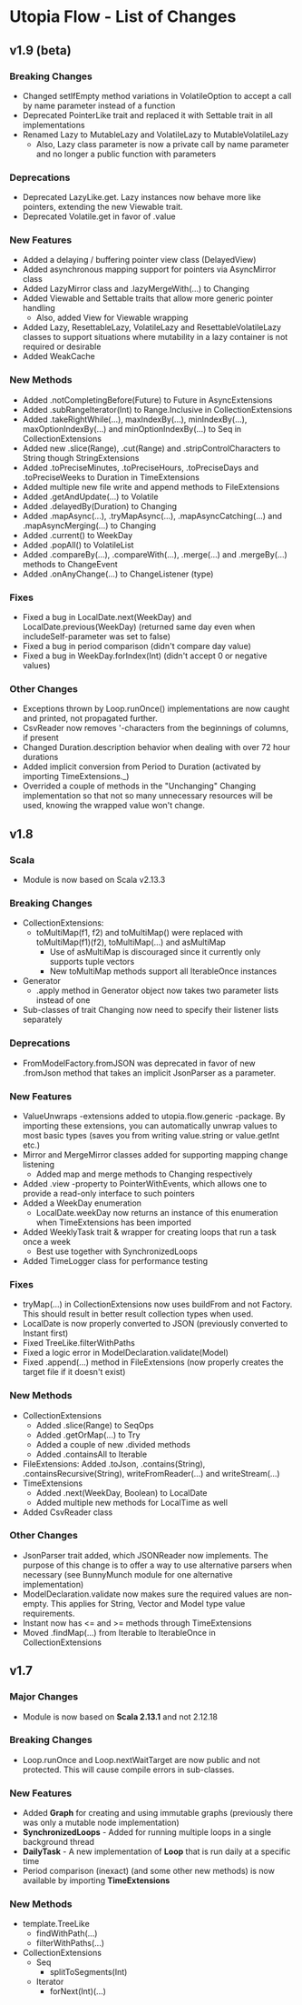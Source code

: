 # Utopia Flow - List of Changes
## v1.9 (beta)
### Breaking Changes
- Changed setIfEmpty method variations in VolatileOption to accept a call by name parameter instead of a function
- Deprecated PointerLike trait and replaced it with Settable trait in all implementations
- Renamed Lazy to MutableLazy and VolatileLazy to MutableVolatileLazy
    - Also, Lazy class parameter is now a private call by name parameter and no longer a public function with parameters
### Deprecations
- Deprecated LazyLike.get. Lazy instances now behave more like pointers, extending the new Viewable trait.
- Deprecated Volatile.get in favor of .value
### New Features
- Added a delaying / buffering pointer view class (DelayedView)
- Added asynchronous mapping support for pointers via AsyncMirror class
- Added LazyMirror class and .lazyMergeWith(...) to Changing
- Added Viewable and Settable traits that allow more generic pointer handling
    - Also, added View for Viewable wrapping
- Added Lazy, ResettableLazy, VolatileLazy and ResettableVolatileLazy classes to support situations where mutability 
in a lazy container is not required or desirable
- Added WeakCache
### New Methods
- Added .notCompletingBefore(Future) to Future in AsyncExtensions
- Added .subRangeIterator(Int) to Range.Inclusive in CollectionExtensions
- Added .takeRightWhile(...), maxIndexBy(...), minIndexBy(...), maxOptionIndexBy(...) and minOptionIndexBy(...) to 
Seq in CollectionExtensions
- Added new .slice(Range), .cut(Range) and .stripControlCharacters to String though StringExtensions
- Added .toPreciseMinutes, .toPreciseHours, .toPreciseDays and .toPreciseWeeks to Duration in TimeExtensions
- Added multiple new file write and append methods to FileExtensions
- Added .getAndUpdate(...) to Volatile
- Added .delayedBy(Duration) to Changing
- Added .mapAsync(...), .tryMapAsync(...), .mapAsyncCatching(...) and .mapAsyncMerging(...) to Changing
- Added .current() to WeekDay
- Added .popAll() to VolatileList
- Added .compareBy(...), .compareWith(...), .merge(...) and .mergeBy(...) methods to ChangeEvent
- Added .onAnyChange(...) to ChangeListener (type)

### Fixes
- Fixed a bug in LocalDate.next(WeekDay) and LocalDate.previous(WeekDay) (returned same day even when 
includeSelf-parameter was set to false)
- Fixed a bug in period comparison (didn't compare day value)
- Fixed a bug in WeekDay.forIndex(Int) (didn't accept 0 or negative values)
### Other Changes
- Exceptions thrown by Loop.runOnce() implementations are now caught and printed, not propagated further.
- CsvReader now removes '-characters from the beginnings of columns, if present
- Changed Duration.description behavior when dealing with over 72 hour durations
- Added implicit conversion from Period to Duration (activated by importing TimeExtensions._)
- Overrided a couple of methods in the "Unchanging" Changing implementation so that not so many unnecessary resources 
will be used, knowing the wrapped value won't change.

## v1.8
### Scala
- Module is now based on Scala v2.13.3
### Breaking Changes
- CollectionExtensions: 
    - toMultiMap(f1, f2) and toMultiMap() were replaced with toMultiMap(f1)(f2), toMultiMap(...) and asMultiMap
        - Use of asMultiMap is discouraged since it currently only supports tuple vectors
        - New toMultiMap methods support all IterableOnce instances
- Generator
    - .apply method in Generator object now takes two parameter lists instead of one
- Sub-classes of trait Changing now need to specify their listener lists separately    
### Deprecations
- FromModelFactory.fromJSON was deprecated in favor of new .fromJson method that takes an implicit 
JsonParser as a parameter.
### New Features
- ValueUnwraps -extensions added to utopia.flow.generic -package. By importing these extensions, you 
can automatically unwrap values to most basic types (saves you from writing value.string or value.getInt etc.)
- Mirror and MergeMirror classes added for supporting mapping change listening
    - Added map and merge methods to Changing respectively
- Added .view -property to PointerWithEvents, which allows one to provide a read-only interface to such pointers
- Added a WeekDay enumeration
    - LocalDate.weekDay now returns an instance of this enumeration when TimeExtensions has been imported
- Added WeeklyTask trait & wrapper for creating loops that run a task once a week
    - Best use together with SynchronizedLoops
- Added TimeLogger class for performance testing
### Fixes
- tryMap(...) in CollectionExtensions now uses buildFrom and not Factory. This should result in better result 
collection types when used.
- LocalDate is now properly converted to JSON (previously converted to Instant first)
- Fixed TreeLike.filterWithPaths
- Fixed a logic error in ModelDeclaration.validate(Model)
- Fixed .append(...) method in FileExtensions (now properly creates the target file if it doesn't exist)
### New Methods
- CollectionExtensions
    - Added .slice(Range) to SeqOps
    - Added .getOrMap(...) to Try
    - Added a couple of new .divided methods
    - Added .containsAll to Iterable
- FileExtensions: Added .toJson, .contains(String), .containsRecursive(String), writeFromReader(...) and 
writeStream(...)
- TimeExtensions
    - Added .next(WeekDay, Boolean) to LocalDate
    - Added multiple new methods for LocalTime as well
- Added CsvReader class
### Other Changes
- JsonParser trait added, which JSONReader now implements. The purpose of this change is to 
offer a way to use alternative parsers when necessary (see BunnyMunch module for one 
alternative implementation)
- ModelDeclaration.validate now makes sure the required values are non-empty. This applies for 
String, Vector and Model type value requirements.
- Instant now has <= and >= methods through TimeExtensions
- Moved .findMap(...) from Iterable to IterableOnce in CollectionExtensions

## v1.7

### Major Changes
- Module is now based on **Scala 2.13.1** and not 2.12.18
### Breaking Changes
- Loop.runOnce and Loop.nextWaitTarget are now public and not protected. This will cause compile errors in sub-classes.
### New Features
- Added **Graph** for creating and using immutable graphs (previously there was only a mutable node 
implementation)
- **SynchronizedLoops** - Added for running multiple loops in a single background thread
- **DailyTask** - A new implementation of **Loop** that is run daily at a specific time
- Period comparison (inexact) (and some other new methods) is now available by importing **TimeExtensions**
### New Methods
- template.TreeLike
    - findWithPath(...)
    - filterWithPaths(...)
- CollectionExtensions
    - Seq
        - splitToSegments(Int)
    - Iterator
        - forNext(Int)(...)